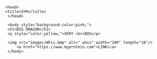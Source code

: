 
<html lang="en">

      <head>
      <title>GYM</title>
       </head>
      
       <body style="background-color:pink;">
       <h1>BIG DRAGON</h1>
       <p style="color:yellow;">VERY <br>BIG</p>
      
       <img src="images/Whis.bmp" alt=" whis" width="100" length="10"/>
           <a href="https://www.myprotein.com">LINK</a>
       </body>



</html>
